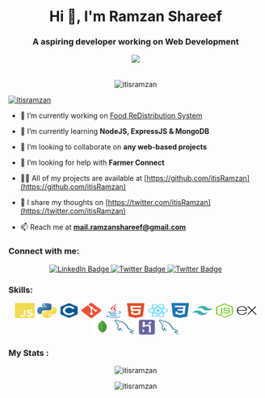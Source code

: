 <h1 align="center">Hi 👋, I'm Ramzan Shareef</h1>
<h3 align="center">A aspiring developer working on Web Development</h3>

<div align="center">
  <img src="https://api.visitorbadge.io/api/combined?path=https%3A%2F%2Fwww.github.com%2FitisRamzan&countColor=%23263759&style=flat"/>
</div>
<br>
<p align="center"> <img src="https://github-profile-trophy.vercel.app/?username=itisramzan" alt="itisramzan" /></a> </p>

<p align="left"> <a href="https://twitter.com/itisramzan" target="blank"><img src="https://img.shields.io/twitter/follow/itisramzan?logo=twitter&style=for-the-badge" alt="itisramzan" /></a> </p>

- 🔭 I’m currently working on [Food ReDistribution System](https://github.com/itisRamzan/fms)

- 🌱 I’m currently learning **NodeJS, ExpressJS & MongoDB**

- 👯 I’m looking to collaborate on **any web-based projects**

- 🤝 I’m looking for help with **Farmer Connect**

- 👨‍💻 All of my projects are available at [https://github.com/itisRamzan](https://github.com/itisRamzan)

- 📝 I share my thoughts on [https://twitter.com/itisRamzan](https://twitter.com/itisRamzan)

- 📫 Reach me at **mail.ramzanshareef@gmail.com**

<h3 align="left">Connect with me:</h3>

<div id="badges" align="center">
  <a href="https://www.linkedin.com/in/itisRamzan">
    <img src="https://img.shields.io/badge/LinkedIn-blue?style=for-the-badge&logo=linkedin&logoColor=white" alt="LinkedIn Badge"/>
  </a>
  <a href="https://www.twitter.com/itisRamzan">
    <img src="https://img.shields.io/badge/Twitter-black?style=for-the-badge&logo=twitter&logoColor=white" alt="Twitter Badge"/>
  </a>
  <a href="https://www.instagram.com/itisRamzan">
    <img src="https://img.shields.io/badge/Instagram-red?style=for-the-badge&logo=instagram&logoColor=white" alt="Twitter Badge"/>
  </a>
</div>

<h3 align="left">Skills:</h3>
<p align="center">
<a href="https://developer.mozilla.org/en-US/docs/Web/JavaScript" target="_blank" rel="noreferrer"><img src="./public/icons/skills/javascript-colored.svg" width="40" height="30" alt="JavaScript" /></a>
<a href="https://www.python.org/" target="_blank" rel="noreferrer"><img src="./public/icons/skills/python-colored.svg" width="40" height="30" alt="Python" /></a>
<a href="https://docs.microsoft.com/en-us/cpp/?view=msvc-170" target="_blank" rel="noreferrer"><img src="./public/icons/skills/c-colored.svg" width="40" height="30" alt="C" /></a>
<a href="https://git-scm.com/" target="_blank" rel="noreferrer"><img src="./public/icons/skills/git-colored.svg" width="40" height="30" alt="Git" /></a>
<a href="https://www.oracle.com/java/" target="_blank" rel="noreferrer"><img src="./public/icons/skills/java-colored.svg" width="40" height="30" alt="Java" /></a>
<a href="https://developer.mozilla.org/en-US/docs/Glossary/HTML5" target="_blank" rel="noreferrer"><img src="./public/icons/skills/html5-colored.svg" width="40" height="30" alt="HTML5" /></a>
<a href="https://reactjs.org/" target="_blank" rel="noreferrer"><img src="./public/icons/skills/react-colored.svg" width="40" height="30" alt="React" /></a>
<a href="https://www.w3.org/TR/CSS/#css" target="_blank" rel="noreferrer"><img src="./public/icons/skills/css3-colored.svg" width="40" height="30" alt="CSS3" /></a>
<a href="https://tailwindcss.com/" target="_blank" rel="noreferrer"><img src="./public/icons/skills/tailwindcss-colored.svg" width="40" height="30" alt="TailwindCSS" /></a>
<a href="https://nodejs.org/en/" target="_blank" rel="noreferrer"><img src="./public/icons/skills/nodejs-colored.svg" width="40" height="30" alt="NodeJS" /></a>
<a href="https://expressjs.com/" target="_blank" rel="noreferrer"><img src="./public/icons/skills/express-colored.svg" width="40" height="30" alt="Express" /></a><a href="https://www.mongodb.com/" target="_blank" rel="noreferrer"><img src="./public/icons/skills/mongodb-colored.svg" width="40" height="30" alt="MongoDB" /></a>
<a href="https://www.mysql.com/" target="_blank" rel="noreferrer"><img src="./public/icons/skills/mysql-colored.svg" width="40" height="30" alt="MySQL" /></a>
<a href="https://www.heroku.com/" target="_blank" rel="noreferrer"><img src="./public/icons/skills/heroku-colored.svg" width="40" height="30" alt="Heroku" /></a>
<a href="https://www.mysql.com/" target="_blank" rel="noreferrer"><img src="./public/icons/skills/mysql-colored.svg" width="40" height="30" alt="mysql" /></a>
</p>

###  My Stats :
<p align="center"><img src="https://github-readme-stats.vercel.app/api/top-langs?username=itisramzan&show_icons=true&locale=en&layout=compact" alt="itisramzan" /></p>

<p align="center"><img src="https://github-readme-streak-stats.herokuapp.com/?user=itisramzan&" alt="itisramzan" /></p>
